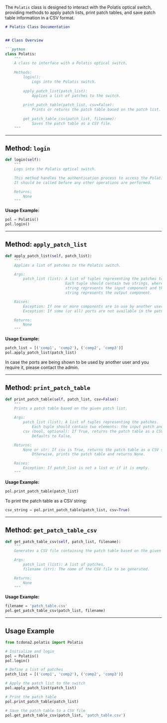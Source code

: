 

The `Polatis` class is designed to interact with the Polatis optical switch, providing methods to apply patch lists, print patch tables, and save patch table information in a CSV format.

```markdown
# Polatis Class Documentation


## Class Overview

```python
class Polatis:
    """
    A class to interface with a Polatis optical switch.
    
    Methods:
        login(): 
            Logs into the Polatis switch.
            
        apply_patch_list(patch_list): 
            Applies a list of patches to the switch.
            
        print_patch_table(patch_list, csv=False): 
            Prints or returns the patch table based on the patch list.
            
        get_patch_table_csv(patch_list, filename): 
            Saves the patch table as a CSV file.
    """
```

---

## Method: `login`

```python
def login(self):
    """
    Logs into the Polatis optical switch.

    This method handles the authentication process to access the Polatis switch.
    It should be called before any other operations are performed.

    Returns:
        None
    """
```

**Usage Example:**

```python
pol = Polatis()
pol.login()
```

---

## Method: `apply_patch_list`

```python
def apply_patch_list(self, patch_list):
    """
    Applies a list of patches to the Polatis switch.

    Args:
        patch_list (list): A list of tuples representing the patches to be applied. 
                           Each tuple should contain two strings, where the first 
                           string represents the input component and the second 
                           string represents the output component.

    Raises:
        Exception: If one or more components are in use by another user.
        Exception: If some (or all) ports are not available in the patch_list.

    Returns:
        None
    """
```

**Usage Example:**

```python
patch_list = [('comp1', 'comp2'), ('comp2', 'comp3')]
pol.apply_patch_list(patch_list)
```
In case the ports are being shown to be used by another user and you require it, please contact the admin. 

---

## Method: `print_patch_table`

```python
def print_patch_table(self, patch_list, csv=False):
    """
    Prints a patch table based on the given patch list.

    Args:
        patch_list (list): A list of tuples representing the patches.
            Each tuple should contain two elements: the input patch and the output patch.
        csv (bool, optional): If True, returns the patch table as a CSV string.
            Defaults to False.

    Returns:
        None or str: If csv is True, returns the patch table as a CSV string.
            Otherwise, prints the patch table and returns None.

    Raises:
        Exception: If patch_list is not a list or if it is empty.
    """
```

**Usage Example:**

```python
pol.print_patch_table(patch_list)
```

To print the patch table as a CSV string:

```python
csv_string = pol.print_patch_table(patch_list, csv=True)
```

---

## Method: `get_patch_table_csv`

```python
def get_patch_table_csv(self, patch_list, filename):
    """
    Generates a CSV file containing the patch table based on the given patch list.

    Args:
        patch_list (list): A list of patches.
        filename (str): The name of the CSV file to be generated.

    Returns:
        None
    """
```

**Usage Example:**

```python
filename = 'patch_table.csv'
pol.get_patch_table_csv(patch_list, filename)
```

---

## Usage Example

```python
from tcdona2.polatis import Polatis

# Initialize and login
pol = Polatis()
pol.login()

# Define a list of patches
patch_list = [('comp1', 'comp2'), ('comp2', 'comp3')]

# Apply the patch list to the switch
pol.apply_patch_list(patch_list)

# Print the patch table
pol.print_patch_table(patch_list)

# Save the patch table to a CSV file
pol.get_patch_table_csv(patch_list, 'patch_table.csv')
```
```
